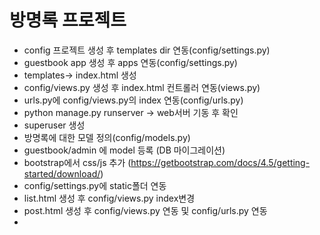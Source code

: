 # 방명록 프로젝트
- config 프로젝트 생성 후 templates dir 연동(config/settings.py)
- guestbook app 생성 후 apps 연동(config/settings.py)
- templates-> index.html 생성
- config/views.py 생성 후 index.html 컨트롤러 연동(views.py)
- urls.py에 config/views.py의 index 연동(config/urls.py)
- python manage.py runserver -> web서버 기동 후 확인
- superuser 생성
- 방명록에 대한 모델 정의(config/models.py)
- guestbook/admin 에 model 등록 (DB 마이그레이션)
- bootstrap에서 css/js 추가
(https://getbootstrap.com/docs/4.5/getting-started/download/)
- config/settings.py에 static폴더 연동
- list.html 생성 후 config/views.py index변경
- post.html 생성 후 config/views.py 연동 및 config/urls.py 연동
- 

